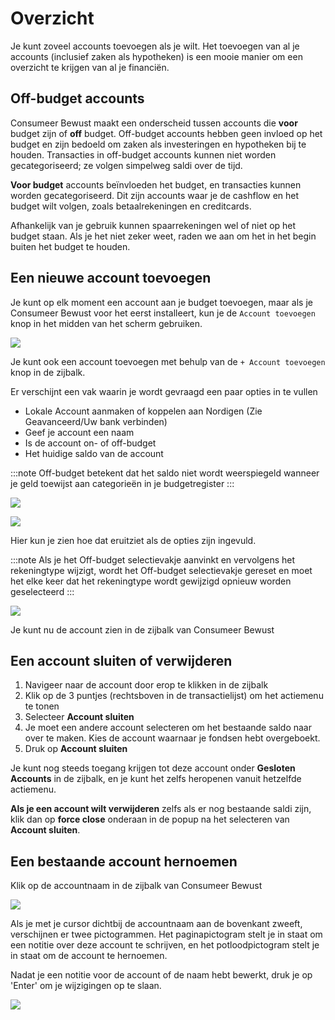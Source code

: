 # Overzicht

Je kunt zoveel accounts toevoegen als je wilt. Het toevoegen van al je accounts (inclusief zaken als hypotheken) is een mooie manier om een overzicht te krijgen van al je financiën.

## Off-budget accounts

Consumeer Bewust maakt een onderscheid tussen accounts die **voor** budget zijn of **off** budget. Off-budget accounts hebben geen invloed op het budget en zijn bedoeld om zaken als investeringen en hypotheken bij te houden. Transacties in off-budget accounts kunnen niet worden gecategoriseerd; ze volgen simpelweg saldi over de tijd.

**Voor budget** accounts beïnvloeden het budget, en transacties kunnen worden gecategoriseerd. Dit zijn accounts waar je de cashflow en het budget wilt volgen, zoals betaalrekeningen en creditcards.

Afhankelijk van je gebruik kunnen spaarrekeningen wel of niet op het budget staan. Als je het niet zeker weet, raden we aan om het in het begin buiten het budget te houden.

## Een nieuwe account toevoegen

Je kunt op elk moment een account aan je budget toevoegen, maar als je Consumeer Bewust voor het eerst installeert, kun je de `Account toevoegen` knop in het midden van het scherm gebruiken.

![](/img/add-account/AddAccount.png)

Je kunt ook een account toevoegen met behulp van de `+ Account toevoegen` knop in de zijbalk.

Er verschijnt een vak waarin je wordt gevraagd een paar opties in te vullen
- Lokale Account aanmaken of koppelen aan Nordigen (Zie Geavanceerd/Uw bank verbinden)
- Geef je account een naam
- Is de account on- of off-budget
- Het huidige saldo van de account

:::note
Off-budget betekent dat het saldo niet wordt weerspiegeld wanneer je geld toewijst aan categorieën in je budgetregister
:::

![](/img/add-account/CreateAccount1.png)

![](/img/add-account/CreateAccount@2x.png)

Hier kun je zien hoe dat eruitziet als de opties zijn ingevuld.

:::note
Als je het Off-budget selectievakje aanvinkt en vervolgens het rekeningtype wijzigt, wordt het Off-budget selectievakje gereset en moet het elke keer dat het rekeningtype wordt gewijzigd opnieuw worden geselecteerd
:::

![](/img/add-account/NewBudget.png)

Je kunt nu de account zien in de zijbalk van Consumeer Bewust

## Een account sluiten of verwijderen

1. Navigeer naar de account door erop te klikken in de zijbalk
2. Klik op de 3 puntjes (rechtsboven in de transactielijst) om het actiemenu te tonen
3. Selecteer **Account sluiten**
4. Je moet een andere account selecteren om het bestaande saldo naar over te maken. Kies de account waarnaar je fondsen hebt overgeboekt.
5. Druk op **Account sluiten**

Je kunt nog steeds toegang krijgen tot deze account onder **Gesloten Accounts** in de zijbalk, en je kunt het zelfs heropenen vanuit hetzelfde actiemenu.

**Als je een account wilt verwijderen** zelfs als er nog bestaande saldi zijn, klik dan op **force close** onderaan in de popup na het selecteren van **Account sluiten**.

## Een bestaande account hernoemen

Klik op de accountnaam in de zijbalk van Consumeer Bewust

![](/img/add-account/SidebarAccountList@2x.png)

Als je met je cursor dichtbij de accountnaam aan de bovenkant zweeft, verschijnen er twee pictogrammen.
Het paginapictogram stelt je in staat om een notitie over deze account te schrijven, en het potloodpictogram stelt je in staat om de account te hernoemen.

Nadat je een notitie voor de account of de naam hebt bewerkt, druk je op 'Enter' om je wijzigingen op te slaan.

![](/img/add-account/AccountNameEdit.png)
